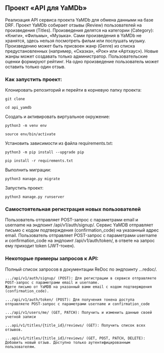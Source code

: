 ## Проект «API для YaMDb»
Реализация API сервиса проекта YaMDb для обмена данными на базе DRF.
Проект YaMDb cобирает отзывы (Review) пользователей на произведения (Titles). 
Произведения делятся на категории (Category): «Книги», «Фильмы», «Музыка». 
Сами произведения в YaMDb не хранятся, здесь нельзя посмотреть фильм или послушать музыку.
Произведению может быть присвоен жанр (Genre) из списка предустановленных (например, «Сказка», «Рок» или «Артхаус»).
Новые жанры может создавать только администратор.
Пользовательские оценки формируют рейтинг.
На одно произведение пользователь может оставить только один отзыв.

### Как запустить проект:
Клонировать репозиторий и перейти в корневую папку проекта:
```
git clone
```
```
cd api_yamdb
```
Cоздать и активировать виртуальное окружение:
```
python3 -m venv env
```
```
source env/bin/activate
```
Установить зависимости из файла requirements.txt:
```
python3 -m pip install --upgrade pip
```
```
pip install -r requirements.txt
```
Выполнить миграции:
```
python3 manage.py migrate
```
Запустить проект:
```
python3 manage.py runserver
```


### Самостоятельная регистрация новых пользователей
Пользователь отправляет POST-запрос с параметрами email и username на эндпоинт /api/v1/auth/signup/.
Сервис YaMDB отправляет письмо с кодом подтверждения (confirmation_code) на указанный адрес email.
Пользователь отправляет POST-запрос с параметрами username и confirmation_code на эндпоинт /api/v1/auth/token/, 
в ответе на запрос ему приходит token (JWT-токен).

### Некоторые примеры запросов к API:
Полный список запросов в документации ReDoc по эндпоинту ...redoc/.

```
.../api/v1/auth/signup/ (POST): Для регистрации в сервисе отправляете POST-запрос с параметрами email и username.
Ждете письмо от YaMDB на указанный вами email с кодом подтверждения (confirmation_code).
```
```
.../api/v1/auth/token/ (POST): Для получения токена доступа отправляете POST-запрос с параметрами username и confirmation_code
```
```
.../api/v1/users/me/ (GET, PATCH): Получить и изменить данные своей учетной записи
```
```
...api/v1/titles/{title_id}/reviews/ (GET): Получить список всех отзывов.
```
```
...api/v1/titles/{title_id}/reviews/ (GET, POST, PATCH, DELETE): Добавить новый отзыв. Доступно только аутентифицированным пользователям.
```